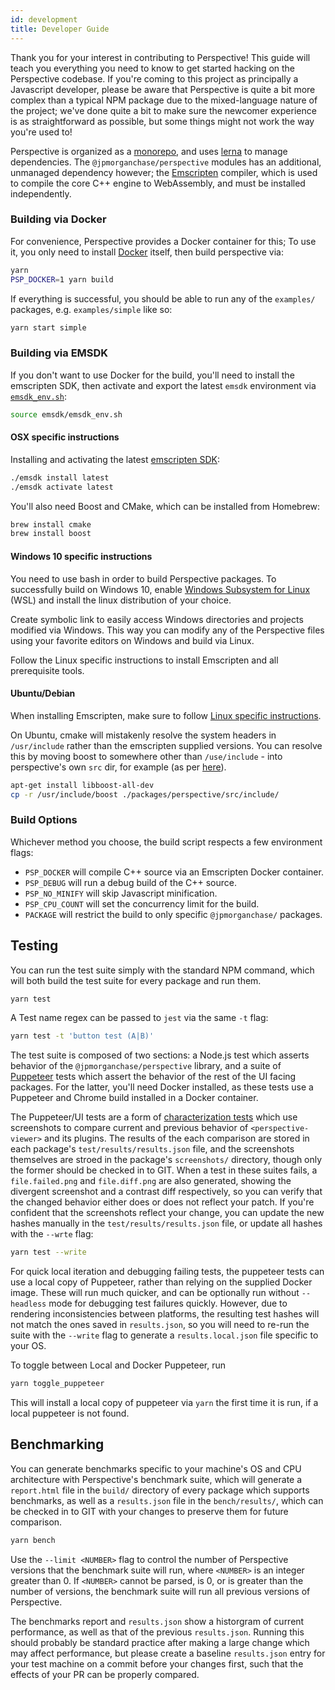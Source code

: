 ```yaml
---
id: development
title: Developer Guide
---
```


Thank you for your interest in contributing to Perspective!  This guide will
teach you everything you need to know to get started hacking on the Perspective
codebase.  If you're coming to this project as principally a Javascript
developer, please be aware that Perspective is quite a bit more complex than
a typical NPM package due to the mixed-language nature of the project;  we've
done quite a bit to make sure the newcomer experience is as straightforward as
possible, but some things might not work the way you're used to!

Perspective is organized as a [monorepo](https://github.com/babel/babel/blob/master/doc/design/monorepo.md),
and uses [lerna](https://lernajs.io/) to manage dependencies. The
`@jpmorganchase/perspective` modules has an additional, unmanaged dependency
however; the [Emscripten](https://github.com/kripken/emscripten) compiler, which
is used to compile the core C++ engine to WebAssembly, and must be installed
independently.

### Building via Docker

For convenience, Perspective provides a Docker container for
this; To use it, you only need to install [Docker](https://docs.docker.com/install/)
itself, then build perspective via:

```bash
yarn
PSP_DOCKER=1 yarn build
```

If everything is successful, you should be able to run any of the `examples/`
packages, e.g. `examples/simple` like so:

```bash
yarn start simple
```

### Building via EMSDK

If you don't want to use Docker for the build, you'll need to install the
emscripten SDK, then activate and export the latest `emsdk` environment via
[`emsdk_env.sh`](https://github.com/juj/emsdk):

```bash
source emsdk/emsdk_env.sh
```

#### OSX specific instructions

Installing and activating the latest [emscripten SDK](https://github.com/kripken/emscripten):

```bash
./emsdk install latest
./emsdk activate latest
```

You'll also need Boost and CMake, which can be installed from Homebrew:

```bash
brew install cmake
brew install boost
```

#### Windows 10 specific instructions

You need to use bash in order to build Perspective packages. To successfully
build on Windows 10, enable [Windows Subsystem for Linux](https://docs.microsoft.com/en-us/windows/wsl/install-win10)
(WSL) and install the linux distribution of your choice.

Create symbolic link to easily access Windows directories and projects modified
via Windows. This way you can modify any of the Perspective files using your
favorite editors on Windows and build via Linux.

Follow the Linux specific instructions to install Emscripten and all
prerequisite tools.

#### Ubuntu/Debian

When installing Emscripten, make sure to follow [Linux specific instructions](http://kripken.github.io/emscripten-site/docs/getting_started/downloads.html#linux).

On Ubuntu, cmake will mistakenly resolve the system headers in `/usr/include`
rather than the emscripten supplied versions. You can resolve this by moving
boost to somewhere other than `/use/include` - into perspective's own `src` dir,
for example (as per [here](http://vclf.blogspot.com/2014/08/emscripten-linking-to-boost-libraries.html)).

```bash
apt-get install libboost-all-dev
cp -r /usr/include/boost ./packages/perspective/src/include/
```

### Build Options

Whichever method you choose, the build script respects a few environment flags:

-   `PSP_DOCKER` will compile C++ source via an Emscripten Docker container.
-   `PSP_DEBUG` will run a debug build of the C++ source.
-   `PSP_NO_MINIFY` will skip Javascript minification.
-   `PSP_CPU_COUNT` will set the concurrency limit for the build.
-   `PACKAGE` will restrict the build to only specific `@jpmorganchase/` packages.

## Testing

You can run the test suite simply with the standard NPM command, which will both
build the test suite for every package and run them.

```bash
yarn test
```

A Test name regex can be passed to `jest` via the same `-t` flag:

```bash
yarn test -t 'button test (A|B)'
``` 

The test suite is composed of two sections:  a Node.js test which asserts
behavior of the `@jpmorganchase/perspective` library, and a suite of 
[Puppeteer](https://developers.google.com/web/tools/puppeteer/) tests which 
assert the behavior of the rest of the UI facing packages.  For the latter,
you'll need Docker installed, as these tests use a Puppeteer and Chrome build
installed in a Docker container.

The Puppeteer/UI tests are a form of [characterization tests](https://en.wikipedia.org/wiki/Characterization_test)
which use screenshots to compare current and previous behavior of `<perspective-viewer>`
and its plugins.  The results of the each comparison are stored in each
package's `test/results/results.json` file, and the screenshots themselves are
stroed in the package's `screenshots/` directory, though only the former should
be checked in to GIT.  When a test in these suites fails, a `file.failed.png`
and `file.diff.png` are also generated, showing the divergent screenshot and a
contrast diff respectively, so you can verify that the changed behavior
either does or does not reflect your patch.  If you're confident that the
screenshots reflect your change, you can update the new hashes manually in the
`test/results/results.json` file, or update all hashes with the `--wrte`
flag:

```bash
yarn test --write
```

For quick local iteration and debugging failing tests, the puppeteer tests can
use a local copy of Puppeteer, rather than relying on the supplied Docker image.
These will run much quicker, and can be optionally run without `--headless`
mode for debugging test failures quickly.  However, due to rendering
inconsistencies between platforms, the resulting test hashes will not match the
ones saved in `results.json`, so you will need to re-run the suite with the 
`--write` flag to generate a `results.local.json` file specific to your OS.

To toggle between Local and Docker Puppeteer, run

```bash
yarn toggle_puppeteer
```

This will install a local copy of puppeteer via `yarn` the first time it is run, 
if a local puppeteer is not found.

## Benchmarking

You can generate benchmarks specific to your machine's OS and CPU architecture
with Perspective's benchmark suite, which will generate a `report.html` file in
the `build/` directory of every package which supports benchmarks, as well as a
`results.json` file in the `bench/results/`, which can be checked in to GIT
with your changes to preserve them for future comparison.

```javascript
yarn bench
```

Use the `--limit <NUMBER>` flag to control the number of Perspective versions that the
benchmark suite will run, where `<NUMBER>` is an integer greater than 0. If `<NUMBER>` 
cannot be parsed, is 0, or is greater than the number of versions, the benchmark suite
will run all previous versions of Perspective.

The benchmarks report and `results.json` show a historgram of current
performance, as well as that of the previous `results.json`.  Running this
should probably be standard practice after making a large change which may
affect performance, but please create a baseline `results.json` entry for your
test machine on a commit before your changes first, such that the effects of your
PR can be properly compared.